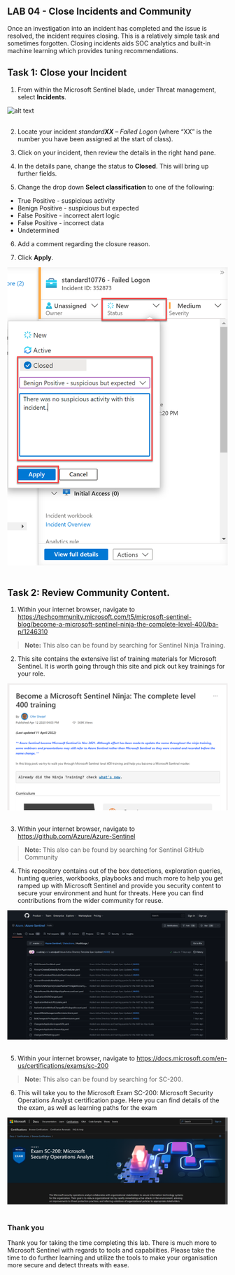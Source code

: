 ## LAB 04 - Close Incidents and Community

Once an investigation into an incident has completed and the issue is resolved, the incident requires closing. This is a relatively simple task and sometimes forgotten. Closing incidents aids SOC analytics and built-in machine learning which provides tuning recommendations.


## Task 1: Close your Incident

1. From within the Microsoft Sentinel blade, under Threat management, select **Incidents**.

![alt text](/./LAB01/screenshots/MicrosoftSentinel-MenuIncidents.png)<br><br>

2. Locate your incident *standard**XX** – Failed Logon* (where “XX” is the number you have been assigned at the start of class).

3. Click on your incident, then review the details in the right hand pane.

4. In the details pane, change the status to **Closed**. This will bring up further fields.

5. Change the drop down **Select classification** to one of the following:
 - True Positive - suspicious activity
 - Benign Positive - suspicious but expected
 - False Positive - incorrect alert logic
 - False Positive - incorrect data
 - Undetermined

6. Add a comment regarding the closure reason.

7. Click **Apply**.

![alt text](screenshots/Incident-CloseIncident.png)<br><br>

## Task 2: Review Community Content.

1. Within your internet browser, navigate to https://techcommunity.microsoft.com/t5/microsoft-sentinel-blog/become-a-microsoft-sentinel-ninja-the-complete-level-400/ba-p/1246310

> **Note:** This also can be found by searching for Sentinel Ninja Training.

2. This site contains the extensive list of training materials for Microsoft Sentinel. It is worth going through this site and pick out key trainings for your role.

![alt text](screenshots/Ninja%20Training.png)<br><br>

3. Within your internet browser, navigate to https://github.com/Azure/Azure-Sentinel 

> **Note:** This also can be found by searching for Sentinel GitHub Community

4. This repository contains out of the box detections, exploration queries, hunting queries, workbooks, playbooks and much more to help you get ramped up with Microsoft Sentinel and provide you security content to secure your environment and hunt for threats. Here you can find contributions from the wider community for reuse.

![alt text](screenshots/GitHub-Detections.png)<br><br>

5. Within your internet browser, navigate to https://docs.microsoft.com/en-us/certifications/exams/sc-200 

> **Note:** This also can be found by searching for SC-200.

6. This will take you to the Microsoft Exam SC-200: Microsoft Security Operations Analyst certification page. Here you can find details of the the exam, as well as learning paths for the exam

![alt text](screenshots/sc-200.png)<br><br>

### Thank you 

Thank you for taking the time completing this lab. There is much more to Microsoft Sentinel with regards to tools and capabilities. Please take the time to do further learning and utilize the tools to make your organisation more secure and detect threats with ease.